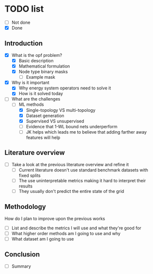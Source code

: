 # TODO list

- [ ] Not done
- [x] Done

## Introduction

- [x] What is the opf problem?
    - [x] Basic description
    - [x] Mathematical formulation
    - [x] Node type binary masks
        - [ ] Example mask
- [x] Why is it important
    - [x] Why energy system operators need to solve it
    - [x] How is it solved today
- [ ] What are the challenges
    - [ ] ML methods
        - [x] Single-topology VS multi-topology
        - [x] Dataset generation
        - [x] Supervised VS unsupervised
        - [ ] Evidence that 1-WL bound nets underperform
        - [ ] JK helps which leads me to believe that adding
          farther away features will help

## Literature overview

- [ ] Take a look at the previous literature overview and refine it
    - [ ] Current literature doesn't use standard benchmark datasets with fixed splits
    - [ ] The use uninterpretable metrics making it hard to interpret their results
    - [ ] They usually don't predict the entire state of the grid

## Methodology

How do I plan to improve upon the previous works

- [ ] List and describe the metrics I will use and what they're good for
- [ ] What higher order methods am I going to use and why
- [ ] What dataset am I going to use

## Conclusion

- [ ] Summary